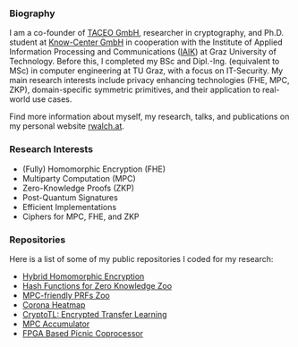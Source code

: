 ### Biography

I am a co-founder of [TACEO GmbH](https://www.taceo.io/), researcher in cryptography, and Ph.D. student at [Know-Center GmbH](https://www.know-center.at/) in cooperation with the Institute of Applied Information Processing and Communications ([IAIK](https://www.iaik.tugraz.at/)) at Graz University of Technology. Before this, I completed my BSc and Dipl.-Ing. (equivalent to MSc) in computer engineering at TU Graz, with a focus on IT-Security. My main research interests include privacy enhancing technologies (FHE, MPC, ZKP), domain-specific symmetric primitives, and their application to real-world use cases.

Find more information about myself, my research, talks, and publications on my personal website [rwalch.at](https://rwalch.at/).

### Research Interests

- (Fully) Homomorphic Encryption (FHE)
- Multiparty Computation (MPC)
- Zero-Knowledge Proofs (ZKP)
- Post-Quantum Signatures
- Efficient Implementations
- Ciphers for MPC, FHE, and ZKP

### Repositories

Here is a list of some of my public repositories I coded for my research:

- [Hybrid Homomorphic Encryption](https://github.com/IAIK/hybrid-HE-framework)
- [Hash Functions for Zero Knowledge Zoo](https://extgit.iaik.tugraz.at/krypto/zkfriendlyhashzoo)
- [MPC-friendly PRFs Zoo](https://extgit.iaik.tugraz.at/krypto/mpc-zoo)
- [Corona Heatmap](https://github.com/IAIK/CoronaHeatMap)
- [CryptoTL: Encrypted Transfer Learning](https://github.com/IAIK/CryptoTL)
- [MPC Accumulator](https://github.com/IAIK/MPC-Accumulator)
- [FPGA Based Picnic Coprocessor](https://github.com/IAIK/Picnic-FPGA)
